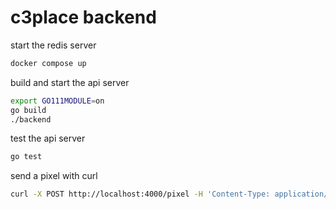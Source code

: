 # c3place backend

start the redis server

```sh
docker compose up
```

build and start the api server

```sh
export GO111MODULE=on
go build
./backend
```

test the api server

```sh
go test
```

send a pixel with curl

```sh
curl -X POST http://localhost:4000/pixel -H 'Content-Type: application/json' -d '{"r": 0, "g": 255, "b": 0, "x": 100, "y": 100}'
```
